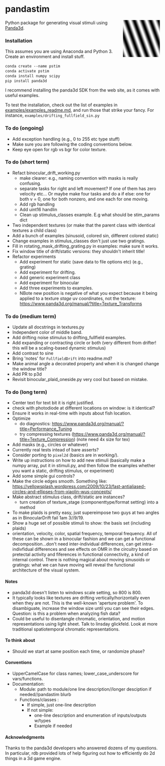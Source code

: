 # pandastim
<img align = "right" width = "120" src=".\images\omr_sin_example.png ">

Python package for generating visual stimuli using [Panda3d](https://www.panda3d.org/).

### Installation
This assumes you are using Anaconda and Python 3. Create an environment and install stuff.

    conda create --name pstim
    conda activate pstim
    conda install numpy scipy
    pip install panda3d

I recommend installing the panda3d SDK from the web site, as it comes with useful examples.

To test the installation, check out the list of examples in [examples/examples_readme.md](examples/examples_readme.md), and run those that strike your fancy. For instance, `examples/drifting_fullfield_sin.py`

### To do (ongoing)
- Add exception handling (e.g., 0 to 255 etc type stuff)
- Make sure you are following the coding conventions below.
- Keep eye open for rgb vs bgr for color texture.

### To do (short term)
- Refact binocular_drift_working.py
  - make clearer: e.g., naming convention with masks is really confusing.
  - separate tasks for right and left movement? If one of them has zero velocity etc... Or maybe make four tasks and do a if else: one for both v = 0, one for both nonzero, and one each for one moving.
  - Add rgb handling
  - Add uint16 handlin
  - Clean up stimulus_classes example. E.g  what should be stim_params dict
- Two independent textures (or make that the parent class with identical textures a child class)
- Add a bunch of examples (sinusoid, colored sin, different colored static)
- Change examples in stimulus_classes don't just use two gratings.
- Fill in rotating_mask_drifting_grating.py in examples: make sure it works.
- Fix window title of drift/static versions: they shouldn't inherit title!
- Refactor experiments
  - Add experiment for static (save data to file options etc) (e.g., grating)
  - Add experiment for drifting.
  - Add generic experiment class
  - Add experiment for binocular
  - Add three experiments to examples.
  - NBote new position is negative of what you expect because it being applied
  to a texture *stage* uv coordinates, not the texture: https://www.panda3d.org/manual/?title=Texture_Transforms

### To do (medium term)
- Update all docstrings in textures.py
- Independent color of middle band.
- Add drifting noise stimulus to drifting_fullfield examples.
- Add expanding or contracting circle or both (very different from drifter! this will be a scaling-based dynamic stimulus)
- Add contrast to sine
- Bring 'notes' for `FullfieldDrift` into readme.md?
- Make animal angle a decorated property and when it is changed change the window title?
- Add PR to p3d
- Revisit binocular_plaid_oneside.py very cool but based on mistake.
### To do (long term)
- Center text for text bit it is right justified.
- check with photodiode at different locations on window: is it identical?
- Ensure it works in real-time with inputs about fish location.
- Optimize
  - do diagnostics: https://www.panda3d.org/manual/?title=Performance_Tuning
  - try compressing textures (https://www.panda3d.org/manual/?title=Texture_Compression) (note need 4x size for tex)
- Add masks (e.g., circles or whatever)
- Currently real tests intead of bare asserts?
- Consider porting to `pixel2d` (basics are in working/).
- Write up instructions on how to add new stimuli (basically make a numpy array, put it in stimuli.py, and then follow the examples whether you want a static, drifting stimulus, or experiment)
- Add some simple gui controls?
- Make the circle edges smooth. Something like: https://yellowsplash.wordpress.com/2009/10/23/fast-antialiased-circles-and-ellipses-from-xiaolin-wus-concepts/
- Make abstract stimulus class, drift/static are instances?
  - turn creation of texture_stage (componenttype/format setting) into a method
- To make plaids is pretty easy, just supereimpose two guys at two angles as in BinocularDrift fail 1am 3//9/19.
- Show a huge set of possible stimuli to show: the basis set (including plaids)
- orientation, velocity, color, spatial frequency, temporal frequency. All of these can be shown in a binocular fashion and we can get a functional decomposition...don't need inter-individual differences, can get intra-indivfidual differences and see effects on OMR in the circuitry based on pretectal activity and fiferences in functional connectivity, a kind of internal control.  There is nothing magical about moving sinusoids or gratings: what we can have moving will reveal the functional architecture of the visual system.

#### Notes
- panda3d doesn't listen to windows scale setting, so 800 is 800.
- It typically looks like textures are drifting vertically/horizontally even when they are not. This is the well-known 'aperture problem'. To disambiguate, increase the window size until you can see their edges. Question: is this a problem when analyzing fish data?
- Could be useful to disentangle chromatic, orientation, and motion representations using light sheet. Talk to linsday glickfeld. Look at more traditional spatiotemporal chromatic representations.

#### To think about
- Should we start at same position each time, or randomize phase?

#### Conventions
- UpperCamelCase for class names; lower_case_underscore for vars/functions.
- Documentation:
  - Module: path to module/one line description//longer desciption if needed//pandastim blurb
  - Functions/classes :
    - If simple, just one-line description
    - If not simple:
      - one-line description and enumeration of inputs/outputs w/types
      - Example if needed

#### Acknowledgments
Thanks to the panda3d developers who answered dozens of my questions. In particular, rdb provided lots of help figuring out how to efficiently do 2d things in a 3d game engine.
